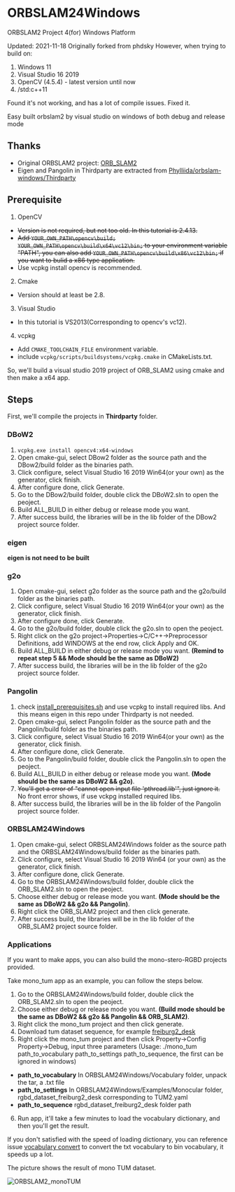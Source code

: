 # ORBSLAM24Windows
ORBSLAM2 Project 4(for) Windows Platform

Updated: 2021-11-18
Originally forked from phdsky
However, when trying to build on:
1. Windows 11
2. Visual Studio 16 2019
3. OpenCV (4.5.4) - latest version until now
4. /std:c++11

Found it's not working, and has a lot of compile issues.
Fixed it.

Easy built orbslam2 by visual studio on windows of both debug and release mode

## Thanks
- Original ORBSLAM2 project: [ORB_SLAM2](https://github.com/raulmur/ORB_SLAM2)
- Eigen and Pangolin in Thirdparty are extracted from [Phylliida/orbslam-windows/Thirdparty](https://github.com/Phylliida/orbslam-windows/tree/master/Thirdparty)

## Prerequisite
1. OpenCV
 - ~~Version is not required, but not too old. In this tutorial is 2.4.13.~~
 - ~~Add `YOUR_OWN_PATH\opencv\build;` `YOUR_OWN_PATH\opencv\build\x64\vc12\bin;` to your environment variable "PATH", you can also add `YOUR_OWN_PATH\opencv\build\x86\vc12\bin;` if you want to bulid a x86 type application.~~
 - Use vcpkg install opencv is recommended.
2. Cmake
 - Version should at least be 2.8.
3. Visual Studio
 - In this tutorial is VS2013(Corresponding to opencv's vc12).
4. vcpkg
 - Add `CMAKE_TOOLCHAIN_FILE` environment variable.
 - include `vcpkg/scripts/buildsystems/vcpkg.cmake` in CMakeLists.txt.

So, we'll build a visual studio 2019 project of ORB_SLAM2 using cmake and then make a x64 app.

## Steps
First, we'll compile the projects in **Thirdparty** folder.

### DBoW2
1. `vcpkg.exe install opencv4:x64-windows`
2. Open cmake-gui, select DBow2 folder as the source path and the DBow2/build folder as the binaries path.
3. Click configure, select Visual Studio 16 2019 Win64(or your own) as the generator, click finish.
4. After configure done, click Generate.
5. Go to the DBow2/build folder, double click the DBoW2.sln to open the peoject.
6. Build ALL_BUILD in either debug or release mode you want.
7. After success build, the libraries will be in the lib folder of the DBow2 project source folder.

### eigen
**eigen is not need to be built**

### g2o
1. Open cmake-gui, select g2o folder as the source path and the g2o/build folder as the binaries path.
2. Click configure, select Visual Studio 16 2019 Win64(or your own) as the generator, click finish.
3. After configure done, click Generate.
4. Go to the g2o/build folder, double click the g2o.sln to open the peoject.
5. Right click on the g2o project->Properties->C/C++->Preprocessor Definitions, add WINDOWS at the end row, click Apply and OK.
6. Build ALL_BUILD in either debug or release mode you want. **(Remind to repeat step 5 && Mode should be the same as DBoW2)**
7. After success build, the libraries will be in the lib folder of the g2o project source folder.

### Pangolin
1. check [install_prerequisites.sh](https://github.com/stevenlovegrove/Pangolin/blob/3b2556754ce41fe6a49e7b740bde411a91334ddc/scripts/install_prerequisites.sh#L156) and use vcpkg to install required libs. And this means eigen in this repo under Thirdparty is not needed.
2. Open cmake-gui, select Pangolin folder as the source path and the Pangolin/build folder as the binaries path.
3. Click configure, select Visual Studio 16 2019 Win64(or your own) as the generator, click finish.
4. After configure done, click Generate.
5. Go to the Pangolin/build folder, double click the Pangolin.sln to open the peoject.
6. Build ALL_BUILD in either debug or release mode you want. **(Mode should be the same as DBoW2 && g2o)**.
7. ~~You'll get a error of "cannot open input file 'pthread.lib'", just ignore it.~~ No front error shows, if use vckpg installed required libs.
8. After success build, the libraries will be in the lib folder of the Pangolin project source folder.

### ORBSLAM24Windows
1. Open cmake-gui, select ORBSLAM24Windows folder as the source path and the ORBSLAM24Windows/build folder as the binaries path.
2. Click configure, select Visual Studio 16 2019 Win64 (or your own) as the generator, click finish.
3. After configure done, click Generate.
4. Go to the ORBSLAM24Windows/build folder, double click the ORB_SLAM2.sln to open the peoject.
5. Choose either debug or release mode you want. **(Mode should be the same as DBoW2 && g2o && Pangolin)**.
6. Right click the ORB_SLAM2 project and then click generate.
7. After success build, the libraries will be in the lib folder of the ORB_SLAM2 project source folder.

### Applications
If you want to make apps, you can also build the mono-stero-RGBD projects provided.

Take mono_tum app as an example, you can follow the steps below.
1. Go to the ORBSLAM24Windows/build folder, double click the ORB_SLAM2.sln to open the peoject.
2. Choose either debug or release mode you want. **(Build mode should be the same as DBoW2 && g2o && Pangolin && ORB_SLAM2)**.
3. Right click the mono_tum project and then click generate.
4. Download tum dataset sequence, for example [freiburg2_desk ](http://filecremers3.informatik.tu-muenchen.de/rgbd/dataset/freiburg2/rgbd_dataset_freiburg2_desk.tgz)
5. Right click the mono_tum project and then click Property->Config Property->Debug, input three parameters (Usage: ./mono_tum path_to_vocabulary path_to_settings path_to_sequence, the first can be ignored in windows)
 - **path_to_vocabulary** In ORBSLAM24Windows/Vocabulary folder, unpack the tar, a .txt file
 - **path_to_settings** In ORBSLAM24Windows/Examples/Monocular folder, rgbd_dataset_freiburg2_desk corresponding to TUM2.yaml
 - **path_to_sequence** rgbd_dataset_freiburg2_desk folder path
6. Run app, it'll take a few minutes to load the vocabulary dictionary, and then you'll get the result.

If you don't satisfied with the speed of loading dictionary, you can reference issue [vocabulary convert](https://github.com/raulmur/ORB_SLAM2/pull/21) to convert the txt vocabulary  to bin vocabulary, it speeds up a lot.

The picture shows the result of mono TUM dataset.

![ORBSLAM2_monoTUM](https://github.com/phdsky/ORBSLAM24Windows/blob/master/ORBSLAM2_monoTUM.png)
